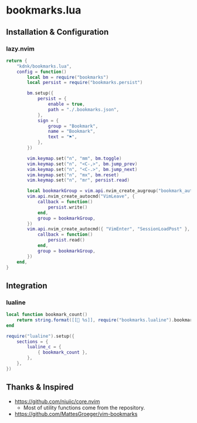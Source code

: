 # bookmarks.lua

## Installation & Configuration

### lazy.nvim

```lua
return {
    "kdnk/bookmarks.lua",
    config = function()
        local bm = require("bookmarks")
        local persist = require("bookmarks.persist")

        bm.setup({
            persist = {
                enable = true,
                path = "./.bookmarks.json",
            },
            sign = {
                group = "Bookmark",
                name = "Bookmark",
                text = "⚑",
            },
        })

        vim.keymap.set("n", "mm", bm.toggle)
        vim.keymap.set("n", "<C-,>", bm.jump_prev)
        vim.keymap.set("n", "<C-.>", bm.jump_next)
        vim.keymap.set("n", "mx", bm.reset)
        vim.keymap.set("n", "mr", persist.read)

        local bookmarkGroup = vim.api.nvim_create_augroup("bookmark_auto_restore", {})
        vim.api.nvim_create_autocmd("VimLeave", {
            callback = function()
                persist.write()
            end,
            group = bookmarkGroup,
        })
        vim.api.nvim_create_autocmd({ "VimEnter", "SessionLoadPost" }, {
            callback = function()
                persist.read()
            end,
            group = bookmarkGroup,
        })
    end,
}
```

## Integration

### lualine

```lua
local function bookmark_count()
    return string.format([[📘 %s]], require("bookmarks.lualine").bookmark_count())
end

require("lualine").setup({
    sections = {
        lualine_c = {
            { bookmark_count },
        },
    },
})
```

## Thanks & Inspired

-   https://github.com/niuiic/core.nvim
    -   Most of utility functions come from the repository.
-   https://github.com/MattesGroeger/vim-bookmarks
